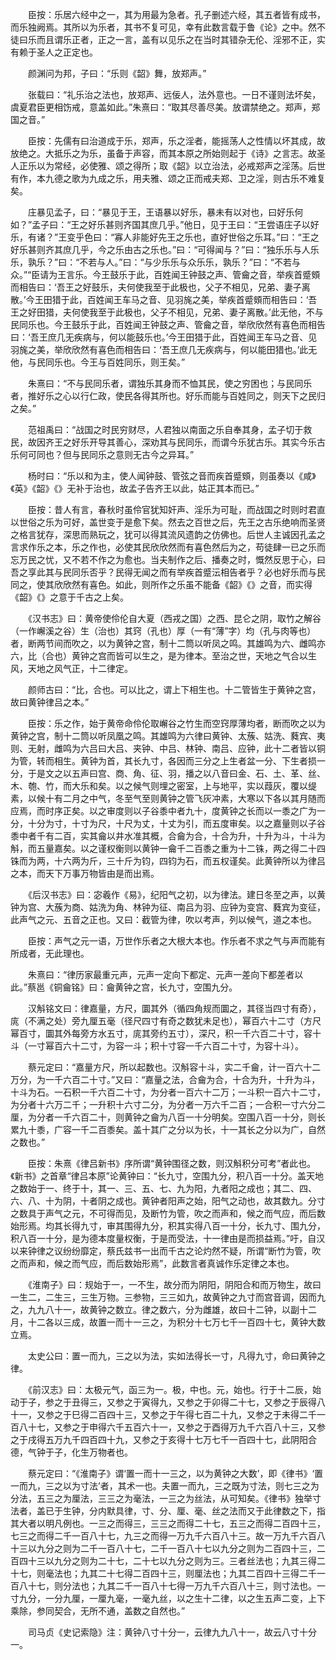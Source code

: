 <!-- { "loadSidebar": true } -->
　　臣按：乐居六经中之一，其为用最为急者。孔子删述六经，其五者皆有成书，而乐独阙焉。其所以为乐者，其书不复可见，幸有此数言载于鲁《论》之中。然不徒曰乐而且谓乐正者，正之一言，盖有以见乐之在当时其错杂无伦、淫邪不正，实有赖于圣人之正定也。

　　颜渊问为邦，子曰：“乐则《韶》舞，放郑声。”

　　张载曰：“礼乐治之法也，放郑声、远佞人，法外意也。一日不谨则法坏矣，虞夏君臣更相饬戒，意盖如此。”朱熹曰：“取其尽善尽美。放谓禁绝之。郑声，郑国之音。”

　　臣按：先儒有曰治道成于乐，郑声，乐之淫者，能摇荡人之性情以坏其成，故放绝之。大抵乐之为乐，虽备于声容，而其本原之所始则起于《诗》之言志。故圣人正乐以为常经，必使雅、颂之得所；取《韶》以立治法，必戒郑声之淫荡。后世有作，本九德之歌为九成之乐，用夫雅、颂之正而戒夫郑、卫之淫，则古乐不难复矣。

　　庄暴见孟子，曰：“暴见于王，王语暴以好乐，暴未有以对也，曰好乐何如？”孟子曰：“王之好乐甚则齐国其庶几乎。”他日，见于王曰：“王尝语庄子以好乐，有诸？”王变乎色曰：“寡人非能好先王之乐也，直好世俗之乐耳。”曰：“王之好乐甚则齐其庶几乎，今之乐由古之乐也。”曰：“可得闻与？”曰：“独乐乐与人乐乐，孰乐？”曰：“不若与人。”曰：“与少乐乐与众乐乐，孰乐？”曰：“不若与众。”“臣请为王言乐。今王鼓乐于此，百姓闻王钟鼓之声、管龠之音，举疾首蹙頞而相告曰：‘吾王之好鼓乐，夫何使我至于此极也，父子不相见，兄弟、妻子离散。’今王田猎于此，百姓闻王车马之音、见羽旄之美，举疾首蹙頞而相告曰：‘吾王之好田猎，夫何使我至于此极也，父子不相见，兄弟、妻子离散。’此无他，不与民同乐也。今王鼓乐于此，百姓闻王钟鼓之声、管龠之音，举欣欣然有喜色而相告曰：‘吾王庶几无疾病与，何以能鼓乐也。’今王田猎于此，百姓闻王车马之音、见羽旄之美，举欣欣然有喜色而相告曰：‘吾王庶几无疾病与，何以能田猎也。’此无他，与民同乐也。今王与百姓同乐，则王矣。”

　　朱熹曰：“不与民同乐者，谓独乐其身而不恤其民，使之穷困也；与民同乐者，推好乐之心以行仁政，使民各得其所也。好乐而能与百姓同之，则天下之民归之矣。”

　　范祖禹曰：“战国之时民穷财尽，人君独以南面之乐自奉其身，孟子切于救民，故因齐王之好乐开导其善心，深劝其与民同乐，而谓今乐犹古乐。其实今乐古乐何可同也？但与民同乐之意则无古今之异耳。”

　　杨时曰：“乐以和为主，使人闻钟鼓、管弦之音而疾首蹙頞，则虽奏以《咸》《英》《韶》《》无补于治也，故孟子告齐王以此，姑正其本而已。”

　　臣按：昔人有言，春秋时虽伶官犹知奸声、淫乐为可耻，而战国之时则时君直以世俗之乐为可好，盖世变于是愈下矣。然去之百世之后，先王之古乐绝响而圣贤之格言犹存，深思而熟玩之，犹可以得其流风遗韵之仿佛也。后世人主诚因孔孟之言求作乐之本，乐之作也，必使其民欣欣然而有喜色然后为之，苟徒肆一已之乐而忘万民之忧，又不若不作之为愈也。当夫制作之后、播奏之时，慨然反思于心，曰吾之享此其与民同乐否乎？民得无闻之而有举疾首蹙沄相告者乎？必也好乐而与民同之，使其欣欣然有喜色。如此，则所作之乐虽不能备《韶》《》之音，而实得《韶》《》之意于千古之上矣。

　　《汉书志》曰：黄帝使伶伦自大夏（西戎之国）之西、昆仑之阴，取竹之解谷（一作嶰溪之谷）生（治也）其窍（孔也）厚（一有“薄”字）均（孔与肉等也）者，断两节间而吹之，以为黄钟之宫，制十二筒以听凤之鸣。其雄鸣为六、雌鸣亦六，比（合也）黄钟之宫而皆可以生之，是为律本。至治之世，天地之气合以生风，天地之风气正，十二律定。

　　颜师古曰：“比，合也。可以比之，谓上下相生也。十二管皆生于黄钟之宫，故曰黄钟律吕之本。”

　　臣按：乐之作，始于黄帝命伶伦取嶰谷之竹生而空窍厚薄均者，断而吹之以为黄钟之宫，制十二筒以听凤凰之鸣。其雄鸣为六律曰黄钟、太蔟、姑洗、蕤宾、夷则、无射，雌鸣为六吕曰大吕、夹钟、中吕、林钟、南吕、应钟，此十二者皆以铜为管，转而相生。黄钟为首，其长九寸，各因而三分之上生者盆一分、下生者损一分，于是文之以五声曰宫、商、角、征、羽，播之以八音曰金、石、土、革、丝、木、匏、竹，而大乐和矣。以之候气则埋之密室，上与地平，实以葭灰，覆以缇素，以候十有二月之中气，冬至气至则黄钟之管飞灰冲素，大寒以下各以其月随而应焉，而时序正矣。以之审度则以子谷黍中者九十，度黄钟之长而以一黍之广为一分，十分为寸，十寸为尺，十尺为丈，十丈为引，而五度审矣。以之嘉量则以子谷黍中者千有二百，实其龠以井水准其概，合龠为合，十合为升，十升为斗，十斗为斛，而五量嘉矣。以之谨权衡则以黄钟一龠千二百黍之重为十二铢，两之得二十四铢而为两，十六两为斤，三十斤为钧，四钧为石，而五权谨矣。此黄钟所以为律吕之本，而天下万事万物皆由是而出焉。

　　《后汉书志》曰：宓羲作《易》，纪阳气之初，以为律法。建日冬至之声，以黄钟为宫、大蔟为商、姑洗为角、林钟为征、南吕为羽、应钟为变宫、蕤宾为变征，此声气之元、五音之正也。又曰：截管为律，吹以考声，列以候气，道之本也。

　　臣按：声气之元一语，万世作乐者之大根大本也。作乐者不求之气与声而能有所成者，无此理也。

　　朱熹曰：“律历家最重元声，元声一定向下都定、元声一差向下都差者以此。”蔡邕《铜龠铭》曰：龠黄钟之宫，长九寸，空围九分。

　　汉斛铭文曰：律嘉量，方尺，圜其外（循四角规而圜之，其径当四寸有奇），庣（不满之处）旁九厘五毫（径尺四寸有奇之数犹未足也），幂百六十二寸（方尺幂百寸，圜其外每旁方水五寸，庣其旁约五寸），深尺，积一千六百二十寸，容十斗（一寸幂百六十二寸，为容一斗；积十寸容一千六百二十寸，为容十斗）。

　　蔡元定曰：“嘉量方尺，所以起数也。汉斛容十斗，实二千龠，计一百六十二万分，为一千六百二十寸。”又曰：“嘉量之法，合龠为合，十合为升，十升为斗，十斗为石。一石积一千六百二十寸，为分者一百六十二万；一斗积一百六十二寸，为分者十六万二千；一升积十六寸二分，为分者一万六千二百；一合积一寸六分二厘，为分者一千六百二十，则黄钟之龠为八百一十分明矣。空围八百一十分，则长累九十黍，广容一千二百黍矣。盖十其广之分以为长，十一其长之分以为广，自然之数也。”

　　臣按：朱熹《律吕新书》序所谓“黄钟围径之数，则汉斛积分可考”者此也。《新书》之首章“律吕本原”论黄钟曰：“长九寸，空围九分，积八百一十分。盖天地之数始于一、终于十，其一、三、五、七、九为阳，九者阳之成也；其二、四、六、八、十为阴，十者阴之成也。黄钟者阳声之始，阳气之动也，故其数九。分寸之数具于声气之元，不可得而见，及断竹为管，吹之而声和，候之而气应，而后数始形焉。均其长得九寸，审其围得九分，积其实得八百一十分，长九寸、围九分，积八百一十分，是为德本度量权衡，于是而受法，十一律由是而损益焉。”吁，自汉以来钟律之议纷纷靡定，蔡氏兹书一出而千古之论灼然不疑，所谓“断竹为管，吹之而声和，候之而气应，而后数始形焉”，此数言者真诚作乐定律之本也。

　　《淮南子》曰：规始于一，一不生，故分而为阴阳，阴阳合和而万物生，故曰一生二，二生三，三生万物。三参物，三三如九，故黄钟之九寸而宫音调，因而九之，九九八十一，故黄钟之数立。律之数六，分为雌雄，故曰十二钟，以副十二月，十二各以三成，故置一而十一三之，为积分十七万七千一百四十七，黄钟大数立焉。

　　太史公曰：置一而九，三之以为法，实如法得长一寸，凡得九寸，命曰黄钟之律。

　　《前汉志》曰：太极元气，函三为一。极，中也。元，始也。行于十二辰，始动于子，参之于丑得三，又参之于寅得九，又参之于卯得二十七，又参之于辰得八十一，又参之于巳得二百四十三，又参之于午得七百二十九，又参之于未得二千一百八十七，又参之于申得六千五百六十一，又参之于酉得万九千六百八十三，又参之于戌得五万九千四百四十九，又参之于亥得十七万七千一百四十七，此阴阳合德，气钟于子，化生万物者也。

　　蔡元定曰：“《淮南子》谓‘置一而十一三之，以为黄钟之大数’，即《律书》‘置一而九，三之以为寸法’者，其术一也。夫置一而九，三之既为寸法，则七三之为分法，五三之为厘法，三三之为毫法，一三之为丝法，从可知矣。《律书》独举寸法者，盖已于生钟，分内默具律，寸、分、厘、毫、丝之法而又于此律数之下，指其大者以明凡例也。一三之而得三，三三之而得二十七，五三之而得二百四十三，七三之而得二千一百八十七，九三之而得一万九千六百八十三。故一万九千六百八十三以九分之则为二千一百八十七，二千一百八十七以九分之则为二百四十三，二百四十三以九分之则为二十七，二十七以九分之则为三。三者丝法也；九其三得二十七，则毫法也；九其二十七得二百四十三，则厘法也；九其二百四十三得二千一百八十七，则分法也；九其二千一百八十七得一万九千六百八十三，则寸法也。一寸九分，一分九厘，一厘九毫，一毫九丝，以之生十二律，以之生五声二变，上下乘除，参同契合，无所不通，盖数之自然也。”

　　司马贞《史记索隐》注：黄钟八寸十分一，云律九九八十一，故云八寸十分一。

